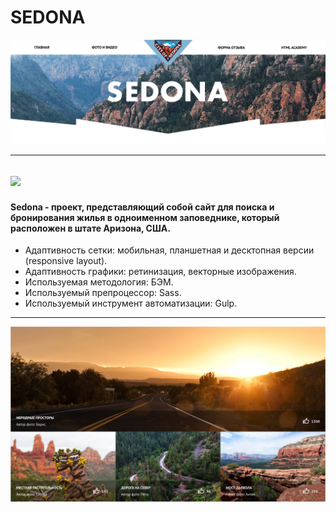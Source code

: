 # SEDONA

<a href="https://kazankovstas.github.io/project-Pink/">
    <img src="source/img/readme/sedona-1.png">
  </a>

---

## <img src="source/img/readme/sedona.gif">

#### Sedona - проект, представляющий собой сайт для поиска и бронирования жилья в одноименном заповеднике, который расположен в штате Аризона, США.

- Адаптивность сетки: мобильная, планшетная и десктопная версии (responsive layout).
- Адаптивность графики: ретинизация, векторные изображения.
- Используемая методология: БЭМ.
- Используемый препроцессор: Sass.
- Используемый инструмент автоматизации: Gulp.

---

<img src="source/img/readme/sedona-2.png">
